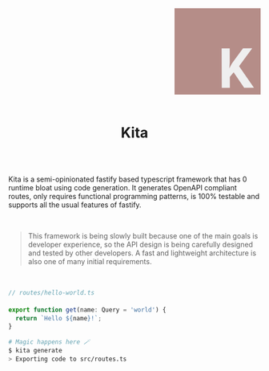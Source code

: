 <div align="right">
  <a href="https://github.com/arthurfiorette/kita">
    <img src="./assets/logo.png" height="172">
  </a>
</div>

<br />
 
<h1 align="center">Kita</h1>

<br />
<br />

Kita is a semi-opinionated fastify based typescript framework that has 0 runtime bloat
using code generation. It generates OpenAPI compliant routes, only requires functional
programming patterns, is 100% testable and supports all the usual features of fastify.

<br />

> This framework is being slowly built because one of the main goals is developer
> experience, so the API design is being carefully designed and tested by other
> developers. A fast and lightweight architecture is also one of many initial
> requirements.

<br />

```ts
// routes/hello-world.ts

export function get(name: Query = 'world') {
  return `Hello ${name}!`;
}
```

```sh
# Magic happens here 🪄
$ kita generate
> Exporting code to src/routes.ts
```

<br />
